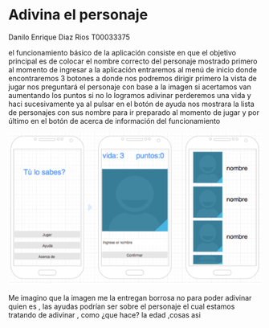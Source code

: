 
# Adivina el personaje 

Danilo Enrique Diaz Rios
T00033375	

el funcionamiento básico de la aplicación consiste en que el objetivo principal es de colocar el nombre correcto del personaje mostrado primero al momento de ingresar a la aplicación entraremos al menú de inicio donde encontraremos 3 botones a donde nos podremos dirigir primero la vista de jugar nos preguntará el personaje con base a la imagen si acertamos van aumentando los puntos si  no lo logramos adivinar perderemos una vida  y haci sucesivamente ya al pulsar en el botón de ayuda nos mostrara la lista de personajes con sus nombre para ir preparado al momento de jugar y por último en el botón de acerca de información del funcionamiento


![GitHub Logo](https://github.com/danilo-diaz-rios/Adivinalaimagengame/blob/master/vista.jpg?raw=true)
   


Me imagino que la imagen me la entregan borrosa no para poder adivinar quien es , las ayudas podrían ser sobre el personaje el cual estamos tratando de adivinar , como ¿que hace? la edad ,cosas asi
